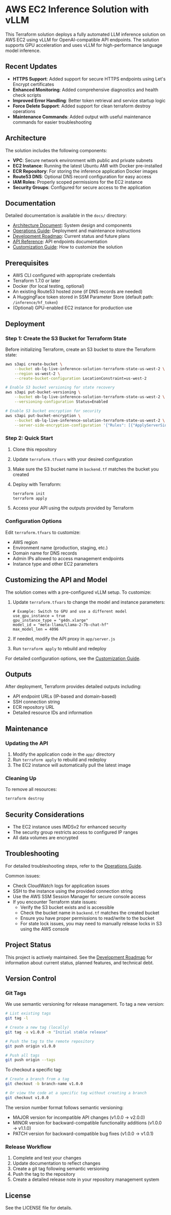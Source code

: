 # AWS EC2 Inference Solution with vLLM

This Terraform solution deploys a fully automated LLM inference solution on AWS EC2 using vLLM for OpenAI-compatible API endpoints. The solution supports GPU acceleration and uses vLLM for high-performance language model inference.

## Recent Updates

- **HTTPS Support**: Added support for secure HTTPS endpoints using Let's Encrypt certificates
- **Enhanced Monitoring**: Added comprehensive diagnostics and health check scripts
- **Improved Error Handling**: Better token retrieval and service startup logic
- **Force Delete Support**: Added support for clean terraform destroy operations
- **Maintenance Commands**: Added output with useful maintenance commands for easier troubleshooting

## Architecture

The solution includes the following components:

- **VPC**: Secure network environment with public and private subnets
- **EC2 Instance**: Running the latest Ubuntu AMI with Docker pre-installed
- **ECR Repository**: For storing the inference application Docker images
- **Route53 DNS**: Optional DNS record configuration for easy access
- **IAM Roles**: Properly scoped permissions for the EC2 instance
- **Security Groups**: Configured for secure access to the application

## Documentation

Detailed documentation is available in the `docs/` directory:

- [Architecture Document](./docs/ARCHITECTURE.md): System design and components
- [Operations Guide](./docs/OPERATIONS.md): Deployment and maintenance instructions
- [Development Roadmap](./docs/DEVELOPMENT_ROADMAP.md): Current status and future plans
- [API Reference](./docs/API_REFERENCE.md): API endpoints documentation
- [Customization Guide](./docs/CUSTOMIZATION.md): How to customize the solution

## Prerequisites

- AWS CLI configured with appropriate credentials
- Terraform 1.7.0 or later
- Docker (for local testing, optional)
- An existing Route53 hosted zone (if DNS records are needed)
- A HuggingFace token stored in SSM Parameter Store (default path: `/inference/hf_token`)
- (Optional) GPU-enabled EC2 instance for production use

## Deployment

### Step 1: Create the S3 Bucket for Terraform State

Before initializing Terraform, create an S3 bucket to store the Terraform state:

```bash
aws s3api create-bucket \
    --bucket ob-lq-live-inference-solution-terraform-state-us-west-2 \
    --region us-west-2 \
    --create-bucket-configuration LocationConstraint=us-west-2

# Enable S3 bucket versioning for state recovery
aws s3api put-bucket-versioning \
    --bucket ob-lq-live-inference-solution-terraform-state-us-west-2 \
    --versioning-configuration Status=Enabled

# Enable S3 bucket encryption for security
aws s3api put-bucket-encryption \
    --bucket ob-lq-live-inference-solution-terraform-state-us-west-2 \
    --server-side-encryption-configuration '{"Rules": [{"ApplyServerSideEncryptionByDefault": {"SSEAlgorithm": "AES256"}}]}'
```

### Step 2: Quick Start

1. Clone this repository
2. Update `terraform.tfvars` with your desired configuration
3. Make sure the S3 bucket name in `backend.tf` matches the bucket you created
4. Deploy with Terraform:

   ```bash
   terraform init
   terraform apply
   ```

5. Access your API using the outputs provided by Terraform

### Configuration Options

Edit `terraform.tfvars` to customize:

- AWS region
- Environment name (production, staging, etc.)
- Domain name for DNS records
- Admin IPs allowed to access management endpoints
- Instance type and other EC2 parameters

## Customizing the API and Model

The solution comes with a pre-configured vLLM setup. To customize:

1. Update `terraform.tfvars` to change the model and instance parameters:

   ```hcl
   # Example: Switch to GPU and use a different model
   use_gpu_instance = true
   gpu_instance_type = "g4dn.xlarge"
   model_id = "meta-llama/Llama-2-7b-chat-hf"
   max_model_len = 4096
   ```

2. If needed, modify the API proxy in `app/server.js`
3. Run `terraform apply` to rebuild and redeploy

For detailed configuration options, see the [Customization Guide](./docs/CUSTOMIZATION.md).

## Outputs

After deployment, Terraform provides detailed outputs including:

- API endpoint URLs (IP-based and domain-based)
- SSH connection string
- ECR repository URL
- Detailed resource IDs and information

## Maintenance

### Updating the API

1. Modify the application code in the `app/` directory
2. Run `terraform apply` to rebuild and redeploy
3. The EC2 instance will automatically pull the latest image

### Cleaning Up

To remove all resources:

```bash
terraform destroy
```

## Security Considerations

- The EC2 instance uses IMDSv2 for enhanced security
- The security group restricts access to configured IP ranges
- All data volumes are encrypted

## Troubleshooting

For detailed troubleshooting steps, refer to the [Operations Guide](./docs/OPERATIONS.md#troubleshooting).

Common issues:

- Check CloudWatch logs for application issues
- SSH to the instance using the provided connection string
- Use the AWS SSM Session Manager for secure console access
- If you encounter Terraform state issues:
  - Verify the S3 bucket exists and is accessible
  - Check the bucket name in `backend.tf` matches the created bucket
  - Ensure you have proper permissions to read/write to the bucket
  - For state lock issues, you may need to manually release locks in S3 using the AWS console

## Project Status

This project is actively maintained. See the [Development Roadmap](./docs/DEVELOPMENT_ROADMAP.md) for information about current status, planned features, and technical debt.

## Version Control

### Git Tags

We use semantic versioning for release management. To tag a new version:

```bash
# List existing tags
git tag -l

# Create a new tag (locally)
git tag -a v1.0.0 -m "Initial stable release"

# Push the tag to the remote repository
git push origin v1.0.0

# Push all tags
git push origin --tags
```

To checkout a specific tag:

```bash
# Create a branch from a tag
git checkout -b branch-name v1.0.0

# Or view the code at a specific tag without creating a branch
git checkout v1.0.0
```

The version number format follows semantic versioning:

- MAJOR version for incompatible API changes (v1.0.0 → v2.0.0)
- MINOR version for backward-compatible functionality additions (v1.0.0 → v1.1.0)
- PATCH version for backward-compatible bug fixes (v1.0.0 → v1.0.1)

### Release Workflow

1. Complete and test your changes
2. Update documentation to reflect changes
3. Create a git tag following semantic versioning
4. Push the tag to the repository
5. Create a detailed release note in your repository management system

## License

See the LICENSE file for details.
